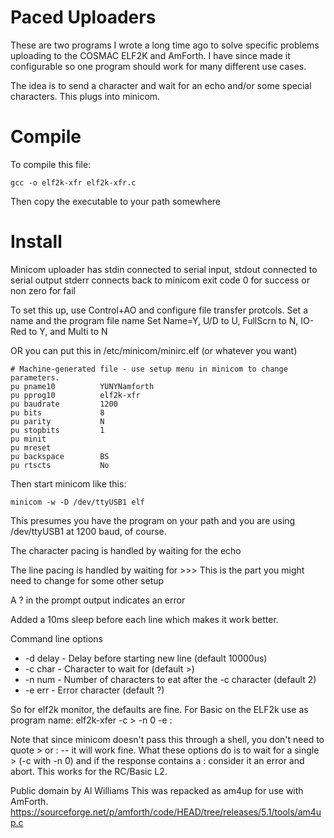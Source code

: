 Paced Uploaders
===============

These are two programs I wrote a long time ago to solve specific problems uploading
to the COSMAC ELF2K and AmForth. I have since made it configurable so one program should
work for many different use cases.

The idea is to send a character and wait for an echo and/or some special characters.
This plugs into minicom.

Compile
=======
To compile this file:

```
gcc -o elf2k-xfr elf2k-xfr.c 
```

Then copy the executable to your path somewhere 

Install
=======
Minicom uploader has stdin connected to serial input,
stdout connected to serial output
stderr connects back to minicom
exit code 0 for success or non zero for fail
 
To set this up, use Control+AO and configure file transfer 
protcols. Set a name and the program file name 
Set Name=Y, U/D to U, FullScrn to N, IO-Red to Y, and Multi to N

OR you can put this in /etc/minicom/minirc.elf (or whatever you want)

```
# Machine-generated file - use setup menu in minicom to change parameters.
pu pname10          YUNYNamforth
pu pprog10          elf2k-xfr
pu baudrate         1200
pu bits             8
pu parity           N
pu stopbits         1
pu minit            
pu mreset           
pu backspace        BS
pu rtscts           No

 ```

 

 Then start minicom like this:
```
minicom -w -D /dev/ttyUSB1 elf
```

This presumes you have the program on your path
and you are using /dev/ttyUSB1 at 1200 baud, of course.
 

The character pacing is handled by waiting for the echo

The line pacing is handled by waiting for >>> This is the part you might need to change for some other setup

A ? in the prompt output indicates an error


Added a 10ms sleep before each line which makes it work better.

Command line options

* -d delay - Delay before starting new line (default 10000us)
* -c char - Character to wait for (default >)
* -n num - Number of characters to eat after the -c character (default 2)
* -e err - Error character (default ?)

So for elf2k monitor, the defaults are fine. For Basic on the ELF2k use as
program name: elf2k-xfer -c > -n 0 -e :

Note that since minicom doesn't pass this through a shell, you don't need to quote > or : -- it will work fine. What these options do is
to wait for a single > (-c with -n 0) and if the response contains a : consider it an error and abort. This works for the RC/Basic L2.



Public domain by Al Williams
This was repacked as am4up for use with AmForth.
https://sourceforge.net/p/amforth/code/HEAD/tree/releases/5.1/tools/am4up.c

